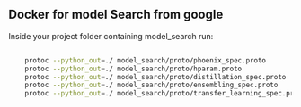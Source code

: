 ## Docker for model Search from google

Inside your project folder containing model_search run: 

```bash

    protoc --python_out=./ model_search/proto/phoenix_spec.proto
    protoc --python_out=./ model_search/proto/hparam.proto
    protoc --python_out=./ model_search/proto/distillation_spec.proto
    protoc --python_out=./ model_search/proto/ensembling_spec.proto
    protoc --python_out=./ model_search/proto/transfer_learning_spec.proto

```